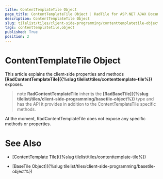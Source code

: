 ```yaml
---
title: ContentTemplateTile Object
page_title: ContentTemplateTile Object | RadTile for ASP.NET AJAX Documentation
description: ContentTemplateTile Object
slug: tilelist/tiles/client-side-programming/contenttemplatetile-object
tags: contenttemplatetile,object
published: True
position: 2
---
```


# ContentTemplateTile Object




This article explains the client-side properties and methods **[RadContentTemplateTile]({%slug tilelist/tiles/contenttemplate-tile%})** exposes.

>note  **RadContentTemplateTile** inherits the **[RadBaseTile]({%slug tilelist/tiles/client-side-programming/basetile-object%})** type and has the API it provides in addition to the ContentTemplateTile specific methods.
>


At the moment, RadContentTemplateTile does not expose any specific methods or properties.

# See Also

 * [ContentTemplate Tile]({%slug tilelist/tiles/contenttemplate-tile%})

 * [BaseTile Object]({%slug tilelist/tiles/client-side-programming/basetile-object%})
